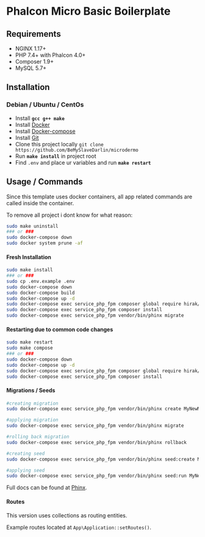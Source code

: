 # Phalcon Micro Basic Boilerplate

## Requirements
 - NGINX 1.17+
 - PHP 7.4+ with Phalcon 4.0+
 - Composer 1.9+
 - MySQL 5.7+
 
## Installation
### Debian / Ubuntu / CentOs
 - Install **`gcc g++ make`**
 - Install [Docker](https://docs.docker.com/install/overview/)
 - Install [Docker-compose](https://docs.docker.com/compose/install/)
 - Install [Git](https://git-scm.com/book/en/v2/Getting-Started-Installing-Git)
 - Clone this project locally `git clone https://github.com/BeMySlaveDarlin/microdermo`
 - Run **`make install`** in project root
 - Find `.env` and place ur variables and run **`make restart`**

## Usage / Commands
Since this template uses docker containers, all app related commands are called inside the container.

To remove all project i dont know for what reason:
```bash
sudo make uninstall
### or ###
sudo docker-compose down
sudo docker system prune -af
```

#### Fresh Installation
```bash
sudo make install
### or ###
sudo cp .env.example .env
sudo docker-compose down
sudo docker-compose build
sudo docker-compose up -d
sudo docker-compose exec service_php_fpm composer global require hirak/prestissimo
sudo docker-compose exec service_php_fpm composer install
sudo docker-compose exec service_php_fpm vendor/bin/phinx migrate
```

#### Restarting due to common code changes
```bash
sudo make restart
sudo make compose
### or ###
sudo docker-compose down
sudo docker-compose up -d
sudo docker-compose exec service_php_fpm composer global require hirak/prestissimo
sudo docker-compose exec service_php_fpm composer install
```

#### Migrations / Seeds
```bash
#creating migration
sudo docker-compose exec service_php_fpm vendor/bin/phinx create MyNewMigration

#applying migration
sudo docker-compose exec service_php_fpm vendor/bin/phinx migrate

#rolling back migration
sudo docker-compose exec service_php_fpm vendor/bin/phinx rollback 

#creating seed
sudo docker-compose exec service_php_fpm vendor/bin/phinx seed:create MyNewSeeder

#applying seed
sudo docker-compose exec service_php_fpm vendor/bin/phinx seed:run MyNewSeeder
```
Full docs can be found at [Phinx](https://book.cakephp.org/phinx/0/en/index.html).

#### Routes
This version uses collections as routing entities.

Example routes located at `App\Application::setRoutes()`.
